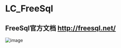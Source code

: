 # LC_FreeSql
## FreeSql官方文档 http://freesql.net/
![image](https://user-images.githubusercontent.com/26539681/126176509-ebbdce2f-034c-43db-823d-c24056ffab9f.png)


